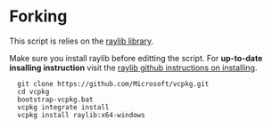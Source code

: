 # Forking
This script is relies on the [raylib library](https://github.com/raysan5/raylib).


Make sure you install raylib before editting the script.
For **up-to-date insalling instruction** visit the [raylib github instructions on installing](https://github.com/raysan5/raylib/wiki/Working-on-Windows).


```
  git clone https://github.com/Microsoft/vcpkg.git
  cd vcpkg
  bootstrap-vcpkg.bat
  vcpkg integrate install
  vcpkg install raylib:x64-windows
```
